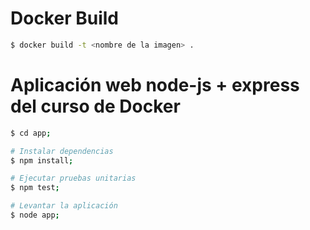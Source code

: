 # Docker Build
```sh
$ docker build -t <nombre de la imagen> .
```


# Aplicación web node-js + express del curso de Docker
```sh
$ cd app;

# Instalar dependencias
$ npm install;

# Ejecutar pruebas unitarias
$ npm test;

# Levantar la aplicación
$ node app;

```